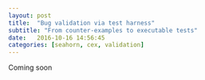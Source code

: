 ```yaml
---
layout: post
title:  "Bug validation via test harness"
subtitle: "From counter-examples to executable tests"
date:   2016-10-16 14:56:45
categories: [seahorn, cex, validation]
---
```


Coming soon
